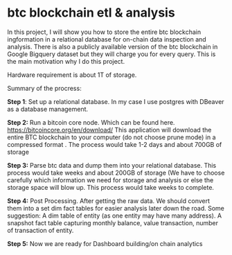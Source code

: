 # btc blockchain etl & analysis
In this project, I will show you how to store the entire btc blockchain ingformation in a relational database for 
on-chain data inspection and analysis. There is also a publicly available version of the btc blockchain in Google 
Bigquery dataset but they will charge you for every query. This is the main motivation why I do this project.

Hardware requirement is about 1T of storage. 

Summary of the procress:

**Step 1**: Set up a relational database. In my case I use postgres with DBeaver as a database management.

**Step 2:** Run a bitcoin core node. Which can be found here. https://bitcoincore.org/en/download/
This application will download the entire BTC blockchain to your computer (do not choose prune mode) in a compressed format
. The process would take 1-2 days and about 700GB of storage 

**Step 3:** Parse btc data and dump them into your relational database. This process would take weeks and about 200GB of storage (We
have to choose carefully which information we need for storage and analysis or else the storage space will blow up. This process would take weeks to complete. 

**Step 4:** Post Processing. After getting the raw data. We should convert them into a set dim fact tables for easier analysis later
down the road. Some suggestion: A dim table of entity (as one entity may have many address). A snapshot fact table capturing monthly balance, value transaction, number of transaction of entity. 

**Step 5:** Now we are ready for Dashboard building/on chain analytics 








